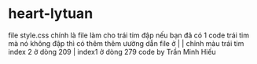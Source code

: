 # heart-lytuan
file style.css chính là file làm cho trái tim đập
nếu bạn đã có 1 code trái tim mà nó không đập thì có thêm thêm ưường dẫn file ở |<HEAD>   <link rel="stylesheet" href="style.css">|
chỉnh màu trái tim index 2 ở dòng 209 | index1 ở dòng 279
code by Trần Minh Hiếu
